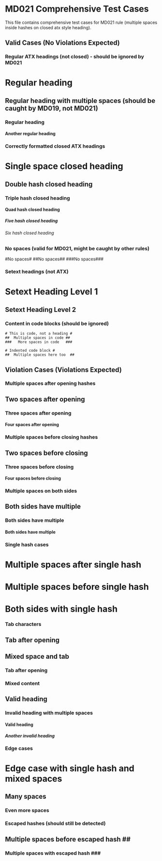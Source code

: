 # MD021 Comprehensive Test Cases

This file contains comprehensive test cases for MD021 rule (multiple spaces inside hashes on closed atx style heading).

## Valid Cases (No Violations Expected)

### Regular ATX headings (not closed) - should be ignored by MD021
# Regular heading
##  Regular heading with multiple spaces (should be caught by MD019, not MD021)
### Regular heading
#### Another regular heading

### Correctly formatted closed ATX headings
# Single space closed heading #
## Double hash closed heading ##
### Triple hash closed heading ###
#### Quad hash closed heading ####
##### Five hash closed heading #####
###### Six hash closed heading ######

### No spaces (valid for MD021, might be caught by other rules)
#No spaces#
##No spaces##
###No spaces###

### Setext headings (not ATX)
Setext Heading Level 1
=====================

Setext Heading Level 2
----------------------

### Content in code blocks (should be ignored)
```
# This is code, not a heading #
##  Multiple spaces in code ##
###   More spaces in code   ###
```

    # Indented code block #
    ##  Multiple spaces here too  ##

## Violation Cases (Violations Expected)

### Multiple spaces after opening hashes
##  Two spaces after opening ##
###   Three spaces after opening ###
####    Four spaces after opening ####

### Multiple spaces before closing hashes
## Two spaces before closing  ##
### Three spaces before closing   ###
#### Four spaces before closing    ####

### Multiple spaces on both sides
##  Both sides have multiple  ##
###   Both sides have multiple   ###
####    Both sides have multiple    ####

### Single hash cases
#  Multiple spaces after single hash #
# Multiple spaces before single hash  #
#  Both sides with single hash  #

### Tab characters
##	Tab after opening	##
##  	Mixed space and tab  ##
###	Tab after opening	###

### Mixed content
## Valid heading ##
###  Invalid heading with multiple spaces ###
#### Valid heading ####
#####   Another invalid heading   #####

### Edge cases
# Edge case with single hash and mixed spaces #
##    Many spaces    ##
###     Even more spaces     ###

### Escaped hashes (should still be detected)
## Multiple spaces before escaped hash  \##
### Multiple spaces with escaped hash  \###